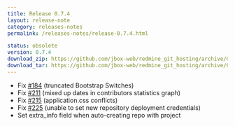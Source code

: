 ```yaml
---
title: Release 0.7.4
layout: release-note
category: releases-notes
permalink: /releases-notes/release-0.7.4.html

status: obsolete
version: 0.7.4
download_zip: https://github.com/jbox-web/redmine_git_hosting/archive/0.7.4.zip
download_tar: https://github.com/jbox-web/redmine_git_hosting/archive/0.7.4.tar.gz
---
```


* Fix [#184](https://github.com/jbox-web/redmine_git_hosting/issues/184 ) (truncated Bootstrap Switches)
* Fix [#211](https://github.com/jbox-web/redmine_git_hosting/issues/211) (mixed up dates in contributors statistics graph)
* Fix [#215](https://github.com/jbox-web/redmine_git_hosting/issues/215) (application.css conflicts)
* Fix [#225](https://github.com/jbox-web/redmine_git_hosting/issues/225) (unable to set new repository deployment credentials)
* Set extra_info field when auto-creating repo with project
